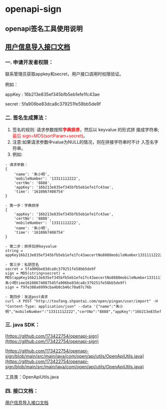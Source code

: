 # openapi-sign
## openapi签名工具使用说明
## [用户信息导入接口文档](https://github.com/173422754/openapi-sign/blob/main/openapi.md)
### 一. 申请开发者权限：

联系管理员获取appkey和secret，用户接口调用时权限验证。

例如：

appKey : 16b213e835ef345bfb5eb1efe1fc43ae

secret : 5fa906be83dca8c379251fe58bb5de9f

### 二. 签名生成算法：

1. 签名的规则: 请求参数按照<span class="colour" style="color:rgb(255, 0, 0)">**字典排序**</span>，然后以 keyvalue 的形式拼
接成字符串;<span class="colour" style="color:rgb(255, 0, 0)">最后 sign=MD5(sortParam+secret)</span>。
2. 注意:如果请求参数中value为NULL的情况，则在拼接字符串时不计
入签名字符串。
3. 例如:

```
- 请求参数：
{
    'name': '朱小明',
    'mobileNumber': '13311112222',
    'certNo': '8888',
    'appKey': '16b213e835ef345bfb5eb1efe1fc43ae',
    'time': '1610867408754'
}

- 第一步：字典排序
{
    'appKey': '16b213e835ef345bfb5eb1efe1fc43ae',
    'certNo': '8888',
    'mobileNumber': '13311112222',
    'name': '朱小明',
    'time': '1610867408754'
}

- 第二步：排序后拼keyvalue
string = appKey16b213e835ef345bfb5eb1efe1fc43aecertNo8888mobileNumber13311112222name

- 第三步：私钥签名
secret = 5fa906be83dca8c379251fe58bb5de9f
sign = MD5(string+secret) = MD5(appKey16b213e835ef345bfb5eb1efe1fc43aecertNo8888mobileNumber13311112222name朱小明time16108674087545fa906be83dca8c379251fe58bb5de9f)
sign = f9fe388a6999cba4b0cb46c70a07c76b

- 第四步：发送post请求
curl -X POST "http://toufang.shpantai.com/open/pingan/user/import" -H "Content-Type: application/json" --data '{"name":"朱小明","mobileNumber":"13311112222","certNo":"8888","appKey":"16b213e835ef345bfb5eb1efe1fc43ae","time":"1610867408754","sign":"f9fe388a6999cba4b0cb46c70a07c76b"}'
```

### 三. java SDK：

[https://github.com/173422754/openapi-sign](https://github.com/173422754/openapi-sign)

[https://github.com/173422754/openapi-sign/blob/main/src/main/java/com/open/api/utils/OpenApiUtils.java](https://github.com/173422754/openapi-sign/blob/main/src/main/java/com/open/api/utils/OpenApiUtils.java)

工具类：OpenApiUtils.java

### 四. 接口文档：
[用户信息导入接口文档](https://github.com/173422754/openapi-sign/blob/main/openapi.md)
